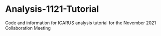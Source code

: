# Analysis-1121-Tutorial
Code and information for ICARUS analysis tutorial for the November 2021 Collaboration Meeting
